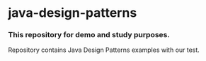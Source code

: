 # java-design-patterns

### This repository for demo and  study purposes.

  Repository contains Java Design Patterns examples with our test.
